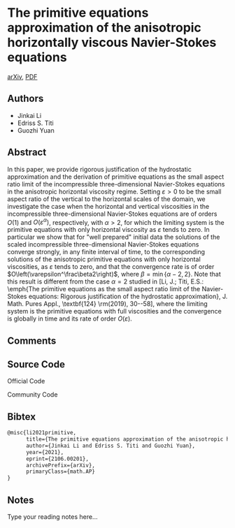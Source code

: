 
# The primitive equations approximation of the anisotropic horizontally viscous Navier-Stokes equations

[arXiv](https://arxiv.org/abs/2106.0201), [PDF](https://arxiv.org/pdf/2106.0201.pdf)

## Authors

- Jinkai Li
- Edriss S. Titi
- Guozhi Yuan

## Abstract

In this paper, we provide rigorous justification of the hydrostatic approximation and the derivation of primitive equations as the small aspect ratio limit of the incompressible three-dimensional Navier-Stokes equations in the anisotropic horizontal viscosity regime. Setting $\varepsilon >0$ to be the small aspect ratio of the vertical to the horizontal scales of the domain, we investigate the case when the horizontal and vertical viscosities in the incompressible three-dimensional Navier-Stokes equations are of orders $O(1)$ and $O(\varepsilon^\alpha)$, respectively, with $\alpha>2$, for which the limiting system is the primitive equations with only horizontal viscosity as $\varepsilon$ tends to zero. In particular we show that for "well prepared" initial data the solutions of the scaled incompressible three-dimensional Navier-Stokes equations converge strongly, in any finite interval of time, to the corresponding solutions of the anisotropic primitive equations with only horizontal viscosities, as $\varepsilon$ tends to zero, and that the convergence rate is of order $O\left(\varepsilon^\frac\beta2\right)$, where $\beta=\min\{\alpha-2,2\}$. Note that this result is different from the case $\alpha=2$ studied in [Li, J.; Titi, E.S.: \emph{The primitive equations as the small aspect ratio limit of the Navier-Stokes equations: Rigorous justification of the hydrostatic approximation}, J. Math. Pures Appl., \textbf{124} \rm(2019), 30--58], where the limiting system is the primitive equations with full viscosities and the convergence is globally in time and its rate of order $O\left(\varepsilon\right)$.

## Comments



## Source Code

Official Code



Community Code



## Bibtex

```tex
@misc{li2021primitive,
      title={The primitive equations approximation of the anisotropic horizontally viscous Navier-Stokes equations}, 
      author={Jinkai Li and Edriss S. Titi and Guozhi Yuan},
      year={2021},
      eprint={2106.00201},
      archivePrefix={arXiv},
      primaryClass={math.AP}
}
```

## Notes

Type your reading notes here...

